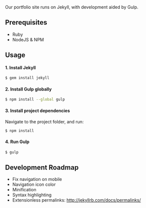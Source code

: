 Our portfolio site runs on Jekyll, with development aided by Gulp.

## Prerequisites

* Ruby
* NodeJS & NPM

## Usage

#### 1. Install Jekyll

```sh
$ gem install jekyll
```

#### 2. Install Gulp globally

```sh
$ npm install --global gulp
```

#### 3. Install project dependencies

Navigate to the project folder, and run:

```sh
$ npm install
```
#### 4. Run Gulp

```sh
$ gulp
```

## Development Roadmap

* Fix navigation on mobile
* Navigation icon color
* Minification
* Syntax highlighting
* Extensionless permalinks: http://jekyllrb.com/docs/permalinks/